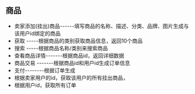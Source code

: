 ## 商品
- 卖家添加(挂出)商品------填写商品的名称、描述、分类、品牌、图片生成与该用户id绑定的商品
- 获取 -----根据商品的类别获取商品信息，返回10个商品
- 搜索 -----根据商品名称/类别来搜索商品
- 查看商品详情-------根据商品id，返回详细数据
- 商品交易 -------根据商品id和用户id生成订单信息
- 支付--------根据订单生成
- 根据卖家用户的id，获取该用户的所有挂出商品，
- 根据用户id，获取所有订单

